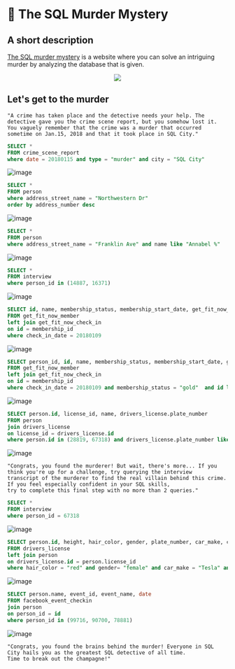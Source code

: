 # 🔫 The SQL Murder Mystery

## A short description
[The SQL murder mystery](https://mystery.knightlab.com/) is a website where you can solve an intriguing murder by analyzing the database that is given.
<p align="center">
  <img src="https://user-images.githubusercontent.com/70372302/232320630-bd5efbce-91eb-41c1-97a5-8454adb13a23.jpg">
</p>

## Let's get to the murder
    "A crime has taken place and the detective needs your help. The detective gave you the crime scene report, but you somehow lost it. 
    You vaguely remember that the crime was a ​murder​ that occurred sometime on ​Jan.15, 2018​ and that it took place in ​SQL City​." 
    
```sql
SELECT *
FROM crime_scene_report
where date = 20180115 and type = "murder" and city = "SQL City"
```

![image](https://user-images.githubusercontent.com/70372302/232322255-2036d3b9-6928-417d-ba28-336a15b778c5.png)


```sql
SELECT *
FROM person
where address_street_name = "Northwestern Dr"
order by address_number desc
``` 

![image](https://user-images.githubusercontent.com/70372302/232322154-5709b97b-ba48-4e62-aa4f-91bbb217750b.png)


```sql
SELECT *
FROM person
where address_street_name = "Franklin Ave" and name like "Annabel %"
```

![image](https://user-images.githubusercontent.com/70372302/232322194-2ab46dea-3a14-4d2a-9246-07f0f7202fe6.png)


```sql
SELECT *
FROM interview
where person_id in (14887, 16371)
```
![image](https://user-images.githubusercontent.com/70372302/232322486-31901986-27b7-4cb4-ad63-1bb766b390eb.png)

```sql
SELECT id, name, membership_status, membership_start_date, get_fit_now_check_in.check_in_date
FROM get_fit_now_member
left join get_fit_now_check_in
on id = membership_id
where check_in_date = 20180109 
```
![image](https://user-images.githubusercontent.com/70372302/232323290-328789f5-9cd3-4c9f-a655-4fdce1c8cc70.png)

```sql
SELECT person_id, id, name, membership_status, membership_start_date, get_fit_now_check_in.check_in_date
FROM get_fit_now_member
left join get_fit_now_check_in
on id = membership_id
where check_in_date = 20180109 and membership_status = "gold"  and id like "48Z%" 
```
![image](https://user-images.githubusercontent.com/70372302/232323467-d47692fb-1870-41a8-a04d-822b7e459f0d.png)

```sql
SELECT person.id, license_id, name, drivers_license.plate_number
FROM person
join drivers_license
on license_id = drivers_license.id
where person.id in (28819, 67318) and drivers_license.plate_number like "%H42W%"
```
![image](https://user-images.githubusercontent.com/70372302/232323873-9d8bd6de-aa4d-4ffa-9f46-4a7032a5b9cd.png)

    "Congrats, you found the murderer! But wait, there's more... If you think you're up for a challenge, try querying the interview 
    transcript of the murderer to find the real villain behind this crime. If you feel especially confident in your SQL skills, 
    try to complete this final step with no more than 2 queries."


```sql
SELECT *
FROM interview
where person_id = 67318
```
![image](https://user-images.githubusercontent.com/70372302/232324103-3906e9c1-9d12-4c46-b918-3fee47e84ad7.png)

```sql
SELECT person.id, height, hair_color, gender, plate_number, car_make, car_model
FROM drivers_license
left join person
on drivers_license.id = person.license_id
where hair_color = "red" and gender= "female" and car_make = "Tesla" and car_model= "Model S"
```
![image](https://user-images.githubusercontent.com/70372302/232324540-11e28c5c-a6ca-4cc0-9a0c-2b94537f74f5.png)

```sql
SELECT person.name, event_id, event_name, date
FROM facebook_event_checkin
join person
on person_id = id
where person_id in (99716, 90700, 78881)
```
![image](https://user-images.githubusercontent.com/70372302/232324737-212f0d4d-5118-43a0-a9e5-01ef6f768f7d.png)


    "Congrats, you found the brains behind the murder! Everyone in SQL City hails you as the greatest SQL detective of all time. 
    Time to break out the champagne!"
